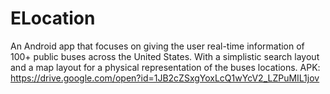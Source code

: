 # ELocation
An Android app that focuses on giving the user real-time information of 100+ public buses across the United States. With a simplistic search layout and a map layout for a physical representation of the buses locations. APK: https://drive.google.com/open?id=1JB2cZSxgYoxLcQ1wYcV2_LZPuMIL1jov
